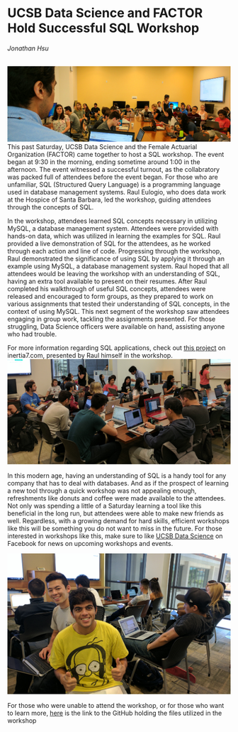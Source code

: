 # UCSB Data Science and FACTOR Hold Successful SQL Workshop
###### Jonathan Hsu
![](images/raul_cover.jpg)
This past Saturday, UCSB Data Science and the Female Actuarial Organization (FACTOR) came together to host a SQL workshop. The event began at 9:30 in the morning, ending sometime around 1:00 in the afternoon. The event witnessed a successful turnout, as the collabratory was packed full of attendees before the event began. For those who are unfamiliar, SQL (Structured Query Language) is a programming language used in database management systems. Raul Eulogio, who does data work at the Hospice of Santa Barbara, led the workshop, guiding attendees through the concepts of SQL.

In the workshop, attendees learned SQL concepts necessary in utilizing MySQL, a database management system. Attendees were provided with hands-on data, which was utilized in learning the examples for SQL. Raul provided a live demonstration of SQL for the attendees, as he worked through each action and line of code. Progressing through the workshop, Raul demonstrated the significance of using SQL by applying it through an example using MySQL, a database management system. Raul hoped that all attendees would be leaving the workshop with an understanding of SQL, having an extra tool available to present on their resumes. After Raul completed his walkthrough of useful SQL concepts, attendees were released and encouraged to form groups, as they prepared to work on various assignments that tested their understanding of SQL concepts, in the context of using MySQL. This next segment of the workshop saw attendees engaging in group work, tackling the assignments presented. For those struggling, Data Science officers were available on hand, assisting anyone who had trouble.

For more information regarding SQL applications, check out [this project](https://www.inertia7.com/projects/70) on inertia7.com, presented by Raul himself in the workshop.
![](images/group_work.jpg)

 In this modern age, having an understanding of SQL is a handy tool for any company that has to deal with databases. And as if the prospect of learning a new tool through a quick workshop was not appealing enough, refreshments like donuts and coffee were made available to the attendees. Not only was spending a little of a Saturday learning a tool like this beneficial in the long run, but attendees were able to make new friends as well. Regardless, with a growing demand for hard skills, efficient workshops like this will be something you do not want to miss in the future. For those interested in workshops like this, make sure to like [UCSB Data Science](https://www.facebook.com/DataScienceUCSB/) on Facebook for news on upcoming workshops and events.

![](images/happy_members.jpg)

For those who were unable to attend the workshop, or for those who want to learn more, [here](https://github.com/raviolli77/SQL_Workshop) is the link to the GitHub holding the files utilized in the workshop
